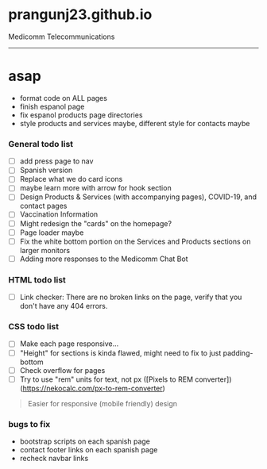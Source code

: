 # prangunj23.github.io
Medicomm Telecommunications

---
# asap
- format code on ALL pages
- finish espanol page
- fix espanol products page directories
- style products and services maybe, different style for contacts maybe

### General todo list
- [ ] add press page to nav 
- [ ] Spanish version
- [ ] Replace what we do card icons
- [ ] maybe learn more with arrow for hook section
- [ ] Design Products & Services (with accompanying pages), COVID-19, and contact pages
- [ ] Vaccination Information
- [ ] Might redesign the "cards" on the homepage?
- [ ] Page loader maybe
- [ ] Fix the white bottom portion on the Services and Products sections on larger monitors
- [ ] Adding more responses to the Medicomm Chat Bot

### HTML todo list

- [ ] Link checker: There are no broken links on the page, verify that you don't have any 404 errors.

### CSS todo list
- [ ] Make each page responsive...
- [ ] "Height" for sections is kinda flawed, might need to fix to just padding-bottom
- [ ] Check overflow for pages
- [ ] Try to use "rem" units for text, not px ([Pixels to REM converter])(https://nekocalc.com/px-to-rem-converter)
> Easier for responsive (mobile friendly) design


### bugs to fix
- bootstrap scripts on each spanish page
- contact footer links on each spanish page
- recheck navbar links
